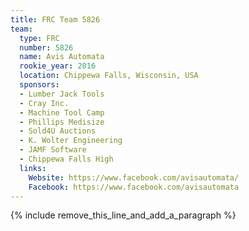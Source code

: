 ```yaml
---
title: FRC Team 5826
team:
  type: FRC
  number: 5826
  name: Avis Automata
  rookie_year: 2016
  location: Chippewa Falls, Wisconsin, USA
  sponsors:
  - Lumber Jack Tools
  - Cray Inc.
  - Machine Tool Camp
  - Phillips Medisize
  - Sold4U Auctions
  - K. Wolter Engineering
  - JAMF Software
  - Chippewa Falls High
  links:
    Website: https://www.facebook.com/avisautomata/
    Facebook: https://www.facebook.com/avisautomata
---
```


{% include remove_this_line_and_add_a_paragraph %}